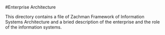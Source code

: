 #Enterprise Architecture

This directory contains a file of Zachman Framework of Information Systems Architecture and a bried description of the enterprise and the role of the information systems. 